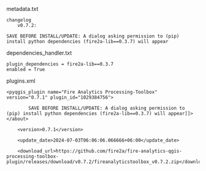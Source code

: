 
metadata.txt

    changelog
        v0.7.2: 

	SAVE BEFORE INSTALL/UPDATE: A dialog asking permission to (pip) install python dependencies (fire2a-lib==0.3.7) will appear

dependencies_handler.txt

	plugin_dependencies = fire2a-lib==0.3.7
    enabled = True

plugins.xml

	<pyqgis_plugin name="Fire Analytics Processing-Toolbox" version="0.7.1" plugin_id="1029384756">

			SAVE BEFORE INSTALL/UPDATE: A dialog asking permission to (pip) install python dependencies (fire2a-lib==0.3.7) will appear]]></about>

		<version>0.7.1</version>

		<update_date>2024-07-03T06:06:06.066666+06:00</update_date>

		<download_url>https://github.com/fire2a/fire-analytics-qgis-processing-toolbox-plugin/releases/download/v0.7.2/fireanalyticstoolbox_v0.7.2.zip</download_url>
